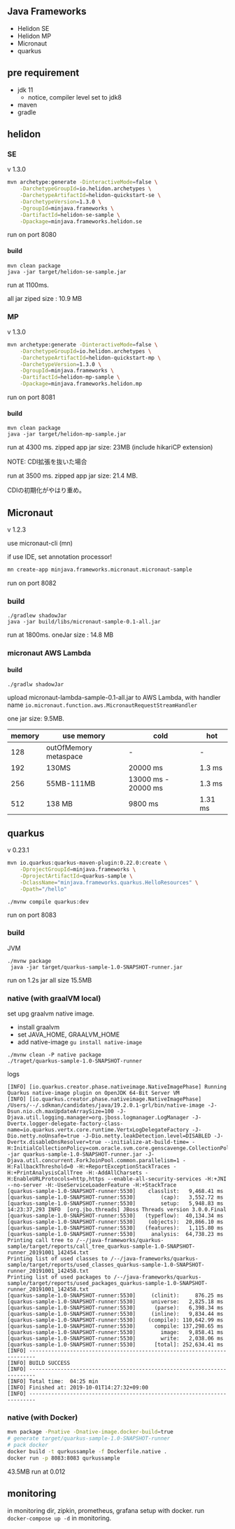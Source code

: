 Java Frameworks
---------------

+ Helidon SE
+ Helidon MP
+ Micronaut
+ quarkus

## pre requirement

+ jdk 11
    + notice, compiler level set to jdk8
+ maven
+ gradle 

## helidon

### SE 

v 1.3.0

```bash
mvn archetype:generate -DinteractiveMode=false \
    -DarchetypeGroupId=io.helidon.archetypes \
    -DarchetypeArtifactId=helidon-quickstart-se \
    -DarchetypeVersion=1.3.0 \
    -DgroupId=minjava.frameworks \
    -DartifactId=helidon-se-sample \
    -Dpackage=minjava.frameworks.helidon.se
```

run on port 8080


#### build

```
mvn clean package
java -jar target/helidon-se-sample.jar
```

run at 1100ms.

all jar ziped size : 10.9 MB


### MP 

v 1.3.0

```bash
mvn archetype:generate -DinteractiveMode=false \
    -DarchetypeGroupId=io.helidon.archetypes \
    -DarchetypeArtifactId=helidon-quickstart-mp \
    -DarchetypeVersion=1.3.0 \
    -DgroupId=minjava.frameworks \
    -DartifactId=helidon-mp-sample \
    -Dpackage=minjava.frameworks.helidon.mp
```

run on port 8081


#### build

```
mvn clean package
java -jar target/helidon-mp-sample.jar
```

run at 4300 ms.
zipped app jar size: 23MB (include hikariCP extension)

NOTE: CDI拡張を抜いた場合

run at 3500 ms.
zipped app jar size: 21.4 MB.

CDIの初期化がやはり重め。


## Micronaut

v 1.2.3

use micronaut-cli (mn) 

if use IDE, set annotation processor!

```bash
mn create-app minjava.frameworks.micronaut.micronaut-sample
```

run on port 8082

### build

```
./gradlew shadowJar
java -jar build/libs/micronaut-sample-0.1-all.jar
```

run at 1800ms.
oneJar size : 14.8 MB


### micronaut AWS Lambda


#### build

```
./gradlw shadowJar
```


upload micronaut-lambda-sample-0.1-all.jar to AWS Lambda,
with handler name `io.micronaut.function.aws.MicronautRequestStreamHandler`


one jar size: 9.5MB.

|memory | use memory | cold | hot |
|----|---|---|---|
| 128| outOfMemory metaspace | - | - |
| 192| 130MS | 20000 ms  | 1.3 ms | 
| 256| 55MB-111MB | 13000 ms - 20000 ms  | 1.3 ms | 
| 512 | 138 MB|  9800 ms | 1.31 ms | 


## quarkus

v 0.23.1

```bash
mvn io.quarkus:quarkus-maven-plugin:0.22.0:create \
    -DprojectGroupId=minjava.frameworks \
    -DprojectArtifactId=quarkus-sample \
    -DclassName="minjava.frameworks.quarkus.HelloResources" \
    -Dpath="/hello"
```

`./mvnw compile quarkus:dev`

run on port 8083

### build

JVM

```
./mvnw package
 java -jar target/quarkus-sample-1.0-SNAPSHOT-runner.jar 
```

run on 1.2s
jar all size 15.5MB


### native (with graalVM local)

set upg graalvm native image.

+ install graalvm
+ set JAVA_HOME, GRAALVM_HOME
+ add native-image `gu install native-image`

```
./mvnw clean -P native package
./traget/quarkus-sample-1.0-SNAPSHOT-runner
```

logs 

```
[INFO] [io.quarkus.creator.phase.nativeimage.NativeImagePhase] Running Quarkus native-image plugin on OpenJDK 64-Bit Server VM
[INFO] [io.quarkus.creator.phase.nativeimage.NativeImagePhase] /Users/--/.sdkman/candidates/java/19.2.0.1-grl/bin/native-image -J-Dsun.nio.ch.maxUpdateArraySize=100 -J-Djava.util.logging.manager=org.jboss.logmanager.LogManager -J-Dvertx.logger-delegate-factory-class-name=io.quarkus.vertx.core.runtime.VertxLogDelegateFactory -J-Dio.netty.noUnsafe=true -J-Dio.netty.leakDetection.level=DISABLED -J-Dvertx.disableDnsResolver=true --initialize-at-build-time= -H:InitialCollectionPolicy=com.oracle.svm.core.genscavenge.CollectionPolicy$BySpaceAndTime -jar quarkus-sample-1.0-SNAPSHOT-runner.jar -J-Djava.util.concurrent.ForkJoinPool.common.parallelism=1 -H:FallbackThreshold=0 -H:+ReportExceptionStackTraces -H:+PrintAnalysisCallTree -H:-AddAllCharsets -H:EnableURLProtocols=http,https --enable-all-security-services -H:+JNI --no-server -H:-UseServiceLoaderFeature -H:+StackTrace
[quarkus-sample-1.0-SNAPSHOT-runner:5530]    classlist:   9,468.41 ms
[quarkus-sample-1.0-SNAPSHOT-runner:5530]        (cap):   3,552.72 ms
[quarkus-sample-1.0-SNAPSHOT-runner:5530]        setup:   5,948.83 ms
14:23:37,293 INFO  [org.jbo.threads] JBoss Threads version 3.0.0.Final
[quarkus-sample-1.0-SNAPSHOT-runner:5530]   (typeflow):  40,134.34 ms
[quarkus-sample-1.0-SNAPSHOT-runner:5530]    (objects):  20,866.10 ms
[quarkus-sample-1.0-SNAPSHOT-runner:5530]   (features):   1,115.80 ms
[quarkus-sample-1.0-SNAPSHOT-runner:5530]     analysis:  64,738.23 ms
Printing call tree to /--/java-frameworks/quarkus-sample/target/reports/call_tree_quarkus-sample-1.0-SNAPSHOT-runner_20191001_142454.txt
Printing list of used classes to /--/java-frameworks/quarkus-sample/target/reports/used_classes_quarkus-sample-1.0-SNAPSHOT-runner_20191001_142458.txt
Printing list of used packages to /--/java-frameworks/quarkus-sample/target/reports/used_packages_quarkus-sample-1.0-SNAPSHOT-runner_20191001_142458.txt
[quarkus-sample-1.0-SNAPSHOT-runner:5530]     (clinit):     876.25 ms
[quarkus-sample-1.0-SNAPSHOT-runner:5530]     universe:   2,825.18 ms
[quarkus-sample-1.0-SNAPSHOT-runner:5530]      (parse):   6,398.34 ms
[quarkus-sample-1.0-SNAPSHOT-runner:5530]     (inline):   9,834.44 ms
[quarkus-sample-1.0-SNAPSHOT-runner:5530]    (compile): 110,642.99 ms
[quarkus-sample-1.0-SNAPSHOT-runner:5530]      compile: 137,298.65 ms
[quarkus-sample-1.0-SNAPSHOT-runner:5530]        image:   9,858.41 ms
[quarkus-sample-1.0-SNAPSHOT-runner:5530]        write:   2,038.06 ms
[quarkus-sample-1.0-SNAPSHOT-runner:5530]      [total]: 252,634.41 ms
[INFO] ------------------------------------------------------------------------
[INFO] BUILD SUCCESS
[INFO] ------------------------------------------------------------------------
[INFO] Total time:  04:25 min
[INFO] Finished at: 2019-10-01T14:27:32+09:00
[INFO] ------------------------------------------------------------------------

```

### native (with Docker)

```bash
mvn package -Pnative -Dnative-image.docker-build=true
# generate target/quarkus-sample-1.0-SNAPSHOT-runner
# pack docker
docker build -t qurkussample -f Dockerfile.native .
docker run -p 8083:8083 qurkussample
```

43.5MB
run at 0.012 

## monitoring

in monitoring dir, zipkin, prometheus, grafana setup with docker.
run `docker-compose up -d` in monitoring.